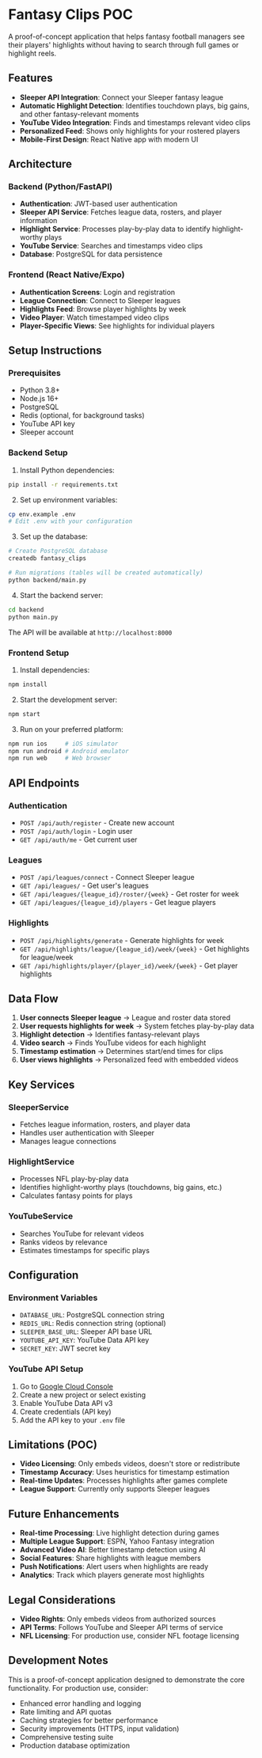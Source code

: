 # Fantasy Clips POC

A proof-of-concept application that helps fantasy football managers see their players' highlights without having to search through full games or highlight reels.

## Features

- **Sleeper API Integration**: Connect your Sleeper fantasy league
- **Automatic Highlight Detection**: Identifies touchdown plays, big gains, and other fantasy-relevant moments
- **YouTube Video Integration**: Finds and timestamps relevant video clips
- **Personalized Feed**: Shows only highlights for your rostered players
- **Mobile-First Design**: React Native app with modern UI

## Architecture

### Backend (Python/FastAPI)
- **Authentication**: JWT-based user authentication
- **Sleeper API Service**: Fetches league data, rosters, and player information
- **Highlight Service**: Processes play-by-play data to identify highlight-worthy plays
- **YouTube Service**: Searches and timestamps video clips
- **Database**: PostgreSQL for data persistence

### Frontend (React Native/Expo)
- **Authentication Screens**: Login and registration
- **League Connection**: Connect to Sleeper leagues
- **Highlights Feed**: Browse player highlights by week
- **Video Player**: Watch timestamped video clips
- **Player-Specific Views**: See highlights for individual players

## Setup Instructions

### Prerequisites
- Python 3.8+
- Node.js 16+
- PostgreSQL
- Redis (optional, for background tasks)
- YouTube API key
- Sleeper account

### Backend Setup

1. Install Python dependencies:
```bash
pip install -r requirements.txt
```

2. Set up environment variables:
```bash
cp env.example .env
# Edit .env with your configuration
```

3. Set up the database:
```bash
# Create PostgreSQL database
createdb fantasy_clips

# Run migrations (tables will be created automatically)
python backend/main.py
```

4. Start the backend server:
```bash
cd backend
python main.py
```

The API will be available at `http://localhost:8000`

### Frontend Setup

1. Install dependencies:
```bash
npm install
```

2. Start the development server:
```bash
npm start
```

3. Run on your preferred platform:
```bash
npm run ios     # iOS simulator
npm run android # Android emulator
npm run web     # Web browser
```

## API Endpoints

### Authentication
- `POST /api/auth/register` - Create new account
- `POST /api/auth/login` - Login user
- `GET /api/auth/me` - Get current user

### Leagues
- `POST /api/leagues/connect` - Connect Sleeper league
- `GET /api/leagues/` - Get user's leagues
- `GET /api/leagues/{league_id}/roster/{week}` - Get roster for week
- `GET /api/leagues/{league_id}/players` - Get league players

### Highlights
- `POST /api/highlights/generate` - Generate highlights for week
- `GET /api/highlights/league/{league_id}/week/{week}` - Get highlights for league/week
- `GET /api/highlights/player/{player_id}/week/{week}` - Get player highlights

## Data Flow

1. **User connects Sleeper league** → League and roster data stored
2. **User requests highlights for week** → System fetches play-by-play data
3. **Highlight detection** → Identifies fantasy-relevant plays
4. **Video search** → Finds YouTube videos for each highlight
5. **Timestamp estimation** → Determines start/end times for clips
6. **User views highlights** → Personalized feed with embedded videos

## Key Services

### SleeperService
- Fetches league information, rosters, and player data
- Handles user authentication with Sleeper
- Manages league connections

### HighlightService
- Processes NFL play-by-play data
- Identifies highlight-worthy plays (touchdowns, big gains, etc.)
- Calculates fantasy points for plays

### YouTubeService
- Searches YouTube for relevant videos
- Ranks videos by relevance
- Estimates timestamps for specific plays

## Configuration

### Environment Variables
- `DATABASE_URL`: PostgreSQL connection string
- `REDIS_URL`: Redis connection string (optional)
- `SLEEPER_BASE_URL`: Sleeper API base URL
- `YOUTUBE_API_KEY`: YouTube Data API key
- `SECRET_KEY`: JWT secret key

### YouTube API Setup
1. Go to [Google Cloud Console](https://console.cloud.google.com/)
2. Create a new project or select existing
3. Enable YouTube Data API v3
4. Create credentials (API key)
5. Add the API key to your `.env` file

## Limitations (POC)

- **Video Licensing**: Only embeds videos, doesn't store or redistribute
- **Timestamp Accuracy**: Uses heuristics for timestamp estimation
- **Real-time Updates**: Processes highlights after games complete
- **League Support**: Currently only supports Sleeper leagues

## Future Enhancements

- **Real-time Processing**: Live highlight detection during games
- **Multiple League Support**: ESPN, Yahoo Fantasy integration
- **Advanced Video AI**: Better timestamp detection using AI
- **Social Features**: Share highlights with league members
- **Push Notifications**: Alert users when highlights are ready
- **Analytics**: Track which players generate most highlights

## Legal Considerations

- **Video Rights**: Only embeds videos from authorized sources
- **API Terms**: Follows YouTube and Sleeper API terms of service
- **NFL Licensing**: For production use, consider NFL footage licensing

## Development Notes

This is a proof-of-concept application designed to demonstrate the core functionality. For production use, consider:

- Enhanced error handling and logging
- Rate limiting and API quotas
- Caching strategies for better performance
- Security improvements (HTTPS, input validation)
- Comprehensive testing suite
- Production database optimization
